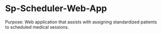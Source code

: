 # Sp-Scheduler-Web-App

Purpose: Web application that assists with assigning
standardized patients to scheduled medical sessions.
